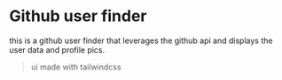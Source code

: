 # Github user finder

this is a github user finder that leverages the github api
and displays the user data and profile pics.  

>ui made with tailwindcss